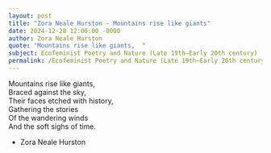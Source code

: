 ```yaml
---
layout: post
title: "Zora Neale Hurston - Mountains rise like giants"
date: 2024-12-28 12:00:00 -0000
author: Zora Neale Hurston
quote: "Mountains rise like giants,  "
subject: Ecofeminist Poetry and Nature (Late 19th–Early 20th century)
permalink: /Ecofeminist Poetry and Nature (Late 19th–Early 20th century)/Zora Neale Hurston/Zora Neale Hurston - Mountains rise like giants
---
```


Mountains rise like giants,  
Braced against the sky,  
Their faces etched with history,  
Gathering the stories  
Of the wandering winds  
And the soft sighs of time.

- Zora Neale Hurston
